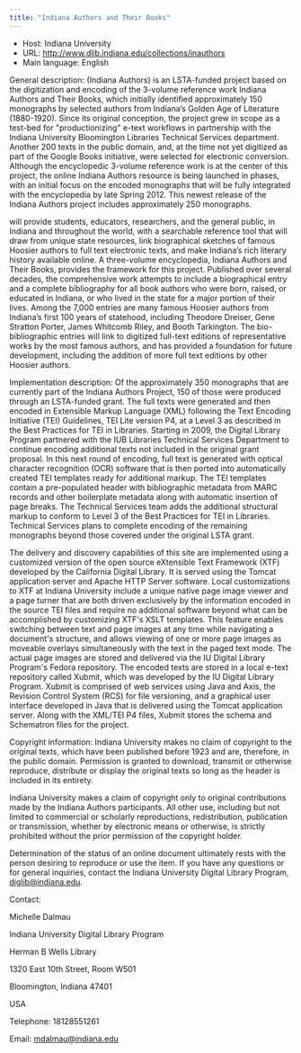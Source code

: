 ```yaml
---
title: "Indiana Authors and Their Books"
---
```





* Host: Indiana University
* URL: <http://www.dlib.indiana.edu/collections/inauthors>
* Main language: English



General description: (Indiana
 Authors) is an LSTA-funded project based on the digitization
 and encoding of the 3-volume reference work Indiana Authors
 and Their Books, which initially identified approximately 150
 monographs by selected authors from Indiana’s Golden Age of
 Literature (1880-1920). Since its original conception, the
 project grew in scope as a test-bed for "productionizing"
 e-text workflows in partnership with the Indiana University
 Bloomington Libraries Technical Services department. Another
 200 texts in the public domain, and, at the time not yet
 digitized as part of the Google Books initiative, were
 selected for electronic conversion. Although the encyclopedic
 3-volume reference work is at the center of this project, the
 online Indiana Authors resource is being launched in phases,
 with an initial focus on the encoded monographs that will be
 fully integrated with the encyclopedia by late Spring 2012.
 This newest release of the Indiana Authors project includes
 approximately 250 monographs.
 

 will provide students,
 educators, researchers, and the general public, in Indiana
 and throughout the world, with a searchable reference tool
 that will draw from unique state resources, link biographical
 sketches of famous Hoosier authors to full text electronic
 texts, and make Indiana’s rich literary history available
 online. A three-volume encyclopedia, Indiana Authors and
 Their Books, provides the framework for this project.
 Published over several decades, the comprehensive work
 attempts to include a biographical entry and a complete
 bibliography for all book authors who were born, raised, or
 educated in Indiana, or who lived in the state for a major
 portion of their lives. Among the 7,000 entries are many
 famous Hoosier authors from Indiana’s first 100 years of
 statehood, including Theodore Dreiser, Gene Stratton Porter,
 James Whitcomb Riley, and Booth Tarkington. The
 bio-bibliographic entries will link to digitized full-text
 editions of representative works by the most famous authors,
 and has provided a foundation for future development,
 including the addition of more full text editions by other
 Hoosier authors.



Implementation description:
 Of the approximately 350 monographs that are
 currently part of the Indiana Authors Project, 150 of those
 were produced through an LSTA-funded grant. The full texts
 were generated and then encoded in Extensible Markup Language
 (XML) following the Text Encoding Initiative (TEI)
 Guidelines, TEI Lite version P4, at a Level 3 as described in
 the Best Practices for TEI in Libraries. Starting in 2009,
 the Digital Library Program partnered with the IUB Libraries
 Technical Services Department to continue encoding additional
 texts not included in the original grant proposal. In this
 next round of encoding, full text is generated with optical
 character recognition (OCR) software that is then ported into
 automatically created TEI templates ready for additional
 markup. The TEI templates contain a pre-populated header with
 bibliographic metadata from MARC records and other
 boilerplate metadata along with automatic insertion of page
 breaks. The Technical Services team adds the additional
 structural markup to conform to Level 3 of the Best Practices
 for TEI in Libraries. Technical Services plans to complete
 encoding of the remaining monographs beyond those covered
 under the original LSTA grant.
 

 The delivery and discovery capabilities of this site are
 implemented using a customized version of the open source
 eXtensible Text Framework (XTF) developed by the California
 Digital Library. It is served using the Tomcat application
 server and Apache HTTP Server software. Local customizations
 to XTF at Indiana University include a unique native page
 image viewer and a page turner that are both driven
 exclusively by the information encoded in the source TEI
 files and require no additional software beyond what can be
 accomplished by customizing XTF's XSLT templates. This
 feature enables switching between text and page images at any
 time while navigating a document's structure, and allows
 viewing of one or more page images as moveable overlays
 simultaneously with the text in the paged text mode. The
 actual page images are stored and delivered via the IU
 Digital Library Program's Fedora repository. The encoded
 texts are stored in a local e-text repository called Xubmit,
 which was developed by the IU Digital Library Program. Xubmit
 is comprised of web services using Java and Axis, the
 Revision Control System (RCS) for file versioning, and a
 graphical user interface developed in Java that is delivered
 using the Tomcat application server. Along with the XML/TEI
 P4 files, Xubmit stores the schema and Schematron files for
 the project.



Copyright information: Indiana University makes no claim of copyright
 to the original texts, which have been published before 1923
 and are, therefore, in the public domain. Permission is
 granted to download, transmit or otherwise reproduce,
 distribute or display the original texts so long as the
 header is included in its entirety.
 
 Indiana University makes a claim of copyright only to
 original contributions made by the Indiana Authors
 participants. All other use, including but not limited to
 commercial or scholarly reproductions, redistribution,
 publication or transmission, whether by electronic means or
 otherwise, is strictly prohibited without the prior
 permission of the copyright holder.
 

 Determination of the status of an online document ultimately
 rests with the person desiring to reproduce or use the item.
 If you have any questions or for general inquiries, contact
 the Indiana University Digital Library Program,
 diglib@indiana.edu.



Contact:
 



Michelle Dalmau


Indiana University Digital Library
 Program
 
 Herman B Wells Library
 
 1320 East 10th Street, Room W501
 
 Bloomington, Indiana 47401
 
 USA



Telephone: 18128551261



Email: [mdalmau@indiana.edu](mailto:mdalmau@indiana.edu)





